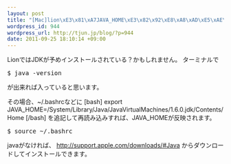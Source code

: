 ```yaml
--- 
layout: post
title: "[Mac]lion\xE3\x81\xA7JAVA_HOME\xE3\x82\x92\xE8\xA8\xAD\xE5\xAE\x9A(jdk\xE3\x81\xAE\xE3\x82\xA4\xE3\x83\xB3\xE3\x82\xB9\xE3\x83\x88\xE3\x83\xBC\xE3\x83\xAB\xE3\x82\x82\xEF\xBC\x89"
wordpress_id: 944
wordpress_url: http://tjun.jp/blog/?p=944
date: 2011-09-25 18:10:14 +09:00
---
```

LionではJDKが予めインストールされている？かもしれません。
ターミナルで
<pre>
$ java -version
</pre>
が出来れば入っていると思います。

その場合、~/.bashrcなどに
[bash]
export JAVA_HOME=/System/Library/Java/JavaVirtualMachines/1.6.0.jdk/Contents/Home
[/bash]
を追記して再読み込みすれば、JAVA_HOMEが反映されます。
<pre>
$ source ~/.bashrc
</pre>

javaがなければ、
http://support.apple.com/downloads/#Java
からダウンロードしてインストールできます。
